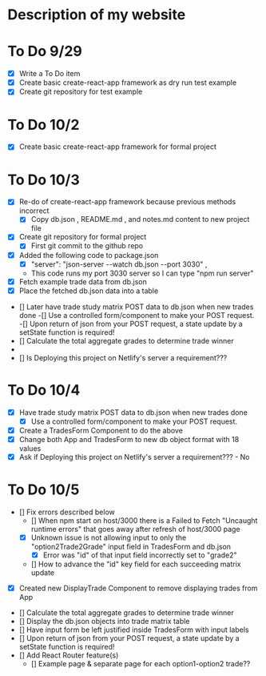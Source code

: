 
# Description of my website

# To Do 9/29
- [x] Write a To Do item
- [x] Create basic create-react-app framework as dry run test example
- [x] Create git repository for test example

# To Do 10/2
- [x] Create basic create-react-app framework for formal project

# To Do 10/3
- [x] Re-do of create-react-app framework because previous methods incorrect
    - [x] Copy db.json , README.md , and notes.md content to new project file
- [x] Create git repository for formal project
    - [x] First git commit to the github repo
- [x]  Added the following code to package.json
    - [x] "server": "json-server --watch db.json --port 3030" ,
    - This code runs  my port 3030 server so I can type "npm run server"
- [x] Fetch example trade data from db.json
- [x] Place the fetched db.json data into a table
- [] Later have trade study matrix POST data to db.json when new trades done
    -[] Use a controlled form/component to make your POST request.
    -[] Upon return of json from your POST request, a state update by a setState function is required!
- [] Calculate the total aggregate grades to determine trade winner
-
- [] Is Deploying this project on Netlify's server a requirement???

# To Do 10/4
-[x] Have trade study matrix POST data to db.json when new trades done
    -[x] Use a controlled form/component to make your POST request.
- [x] Create a TradesForm Component to do the above
- [x] Change both App and TradesForm to new db object format with 18 values
- [x] Ask if Deploying this project on Netlify's server a requirement??? - No

# To Do 10/5
- [] Fix errors described below
    - [] When npm start on host/3000 there is a Failed to Fetch "Uncaught runtime errors" that goes away after refresh of host/3000 page
    - [x] Unknown issue is not allowing input to only the "option2Trade2Grade" input field in TradesForm and db.json
        -[x] Error was "id" of that input field incorrectly set to "grade2"
    - [] How to advance the "id" key field for each succeeding matrix update
-[x] Created new DisplayTrade Component to remove displaying trades from App
- [] Calculate the total aggregate grades to determine trade winner
- [] Display the db.json objects into trade matrix table
- [] Have input form be left justified inside TradesForm with input labels
- [] Upon return of json from your POST request, a state update by a setState function is required!
- [] Add React Router feature(s)
    - [] Example page & separate page for each option1-option2 trade??



    



